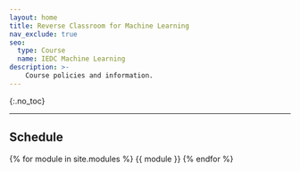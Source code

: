```yaml
---
layout: home
title: Reverse Classroom for Machine Learning
nav_exclude: true
seo:
  type: Course
  name: IEDC Machine Learning
description: >-
    Course policies and information.
---
```



{:.no_toc}

---

## Schedule

{% for module in site.modules %}
{{ module }}
{% endfor %}
